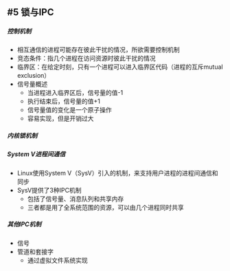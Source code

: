 ## #5 锁与IPC

##### 控制机制
- 相互通信的进程可能存在彼此干扰的情况，所欲需要控制机制
- 竞态条件：指几个进程在访问资源时彼此干扰的情况
- 临界区：在给定时刻，只有一个进程可以进入临界区代码（进程的互斥mutual exclusion）
- 信号量概述
	- 当进程进入临界区后，信号量的值-1
	- 执行结束后，信号量的值+1
	- 信号量值的变化是一个原子操作
	- 容易实现，但是开销过大

##### 内核锁机制

##### System V进程间通信
- Linux使用System V（SysV）引入的机制，来支持用户进程的进程间通信和同步
- SysV提供了3种IPC机制
	- 包括了信号量、消息队列和共享内存
	- 三者都是用了全系统范围的资源，可以由几个进程同时共享

##### 其他IPC机制
- 信号
- 管道和套接字
	- 通过虚拟文件系统实现



